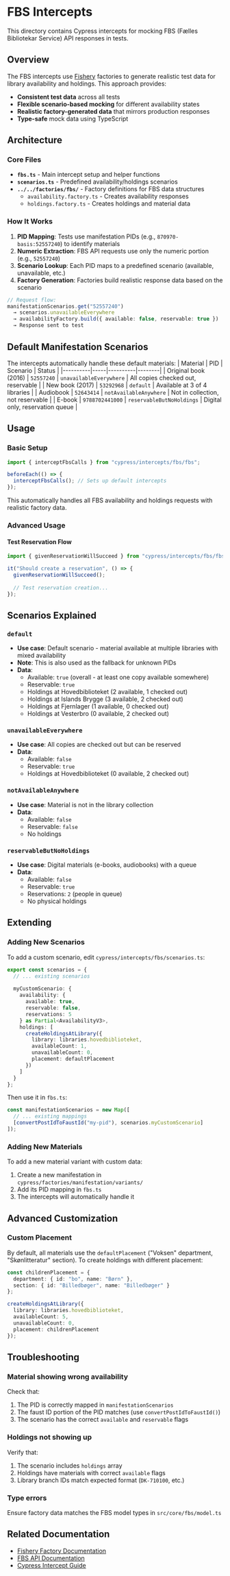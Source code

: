 # FBS Intercepts

This directory contains Cypress intercepts for mocking FBS (Fælles Bibliotekar Service) API responses in tests.

## Overview

The FBS intercepts use [Fishery](https://github.com/thoughtbot/fishery) factories to generate realistic test data for library availability and holdings. This approach provides:

- **Consistent test data** across all tests
- **Flexible scenario-based mocking** for different availability states
- **Realistic factory-generated data** that mirrors production responses
- **Type-safe** mock data using TypeScript

## Architecture

### Core Files

- **`fbs.ts`** - Main intercept setup and helper functions
- **`scenarios.ts`** - Predefined availability/holdings scenarios
- **`../../factories/fbs/`** - Factory definitions for FBS data structures
  - `availability.factory.ts` - Creates availability responses
  - `holdings.factory.ts` - Creates holdings and material data

### How It Works

1. **PID Mapping**: Tests use manifestation PIDs (e.g., `870970-basis:52557240`) to identify materials
2. **Numeric Extraction**: FBS API requests use only the numeric portion (e.g., `52557240`)
3. **Scenario Lookup**: Each PID maps to a predefined scenario (available, unavailable, etc.)
4. **Factory Generation**: Factories build realistic response data based on the scenario

```typescript
// Request flow:
manifestationScenarios.get("52557240") 
  → scenarios.unavailableEverywhere
  → availabilityFactory.build({ available: false, reservable: true })
  → Response sent to test
```

## Default Manifestation Scenarios

The intercepts automatically handle these default materials:
| Material | PID | Scenario | Status |
|----------|-----|----------|--------|
| Original book (2016) | `52557240` | `unavailableEverywhere` | All copies checked out, reservable |
| New book (2017) | `53292968` | `default` | Available at 3 of 4 libraries |
| Audiobook | `52643414` | `notAvailableAnywhere` | Not in collection, not reservable |
| E-book | `9788702441000` | `reservableButNoHoldings` | Digital only, reservation queue |

## Usage

### Basic Setup

```typescript
import { interceptFbsCalls } from "cypress/intercepts/fbs/fbs";

beforeEach(() => {
  interceptFbsCalls(); // Sets up default intercepts
});
```

This automatically handles all FBS availability and holdings requests with realistic factory data.

### Advanced Usage

#### Test Reservation Flow

```typescript
import { givenReservationWillSucceed } from "cypress/intercepts/fbs/fbs";

it("Should create a reservation", () => {
  givenReservationWillSucceed();
  
  // Test reservation creation...
});
```

## Scenarios Explained

### `default`
- **Use case**: Default scenario - material available at multiple libraries with mixed availability
- **Note**: This is also used as the fallback for unknown PIDs
- **Data**: 
  - Available: `true` (overall - at least one copy available somewhere)
  - Reservable: `true`
  - Holdings at Hovedbiblioteket (2 available, 1 checked out)
  - Holdings at Islands Brygge (3 available, 2 checked out)
  - Holdings at Fjernlager (1 available, 0 checked out)
  - Holdings at Vesterbro (0 available, 2 checked out)

### `unavailableEverywhere`
- **Use case**: All copies are checked out but can be reserved
- **Data**:
  - Available: `false`
  - Reservable: `true`
  - Holdings at Hovedbiblioteket (0 available, 2 checked out)

### `notAvailableAnywhere`
- **Use case**: Material is not in the library collection
- **Data**:
  - Available: `false`
  - Reservable: `false`
  - No holdings

### `reservableButNoHoldings`
- **Use case**: Digital materials (e-books, audiobooks) with a queue
- **Data**:
  - Available: `false`
  - Reservable: `true`
  - Reservations: `2` (people in queue)
  - No physical holdings

## Extending

### Adding New Scenarios

To add a custom scenario, edit `cypress/intercepts/fbs/scenarios.ts`:

```typescript
export const scenarios = {
  // ... existing scenarios
  
  myCustomScenario: {
    availability: {
      available: true,
      reservable: false,
      reservations: 5
    } as Partial<AvailabilityV3>,
    holdings: [
      createHoldingsAtLibrary({
        library: libraries.hovedbiblioteket,
        availableCount: 1,
        unavailableCount: 0,
        placement: defaultPlacement
      })
    ]
  }
};
```

Then use it in `fbs.ts`:

```typescript
const manifestationScenarios = new Map([
  // ... existing mappings
  [convertPostIdToFaustId("my-pid"), scenarios.myCustomScenario]
]);
```

### Adding New Materials

To add a new material variant with custom data:

1. Create a new manifestation in `cypress/factories/manifestation/variants/`
2. Add its PID mapping in `fbs.ts`
3. The intercepts will automatically handle it

## Advanced Customization

### Custom Placement

By default, all materials use the `defaultPlacement` ("Voksen" department, "Skønlitteratur" section). To create holdings with different placement:

```typescript
const childrenPlacement = {
  department: { id: "bo", name: "Børn" },
  section: { id: "Billedbøger", name: "Billedbøger" }
};

createHoldingsAtLibrary({
  library: libraries.hovedbiblioteket,
  availableCount: 5,
  unavailableCount: 0,
  placement: childrenPlacement
});
```

## Troubleshooting

### Material showing wrong availability

Check that:
1. The PID is correctly mapped in `manifestationScenarios`
2. The faust ID portion of the PID matches (use `convertPostIdToFaustId()`)
3. The scenario has the correct `available` and `reservable` flags

### Holdings not showing up

Verify that:
1. The scenario includes `holdings` array
2. Holdings have materials with correct `available` flags
3. Library branch IDs match expected format (`DK-710100`, etc.)

### Type errors

Ensure factory data matches the FBS model types in `src/core/fbs/model.ts`

## Related Documentation

- [Fishery Factory Documentation](https://github.com/thoughtbot/fishery)
- [FBS API Documentation](https://fbs-openplatform.dbc.dk/v3/api-docs)
- [Cypress Intercept Guide](https://docs.cypress.io/api/commands/intercept)
